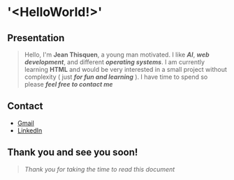 # '<HelloWorld!>'
## Presentation
> Hello, I'm **Jean Thisquen**, a young man motivated. I like __*AI*__, __*web development*__, and different __*operating systems*__. I am currently learning **HTML** and would be very interested in a small project without complexity ( just __*for fun and learning*__ ). I have time to spend so please __*feel free to contact me*__ 
## Contact
- [Gmail](jthisquen007@gmail.com)
- [LinkedIn](http://linkedin.com/in/jean-thisquen-b574b0282)
## Thank you and see you soon!
> *Thank you for taking the time to read this document*


<!---
Us404-glitch/Us404-glitch is a ✨ special ✨ repository because its `README.md` (this file) appears on your GitHub profile.
You can click the Preview link to take a look at your changes.
--->
